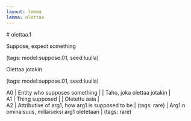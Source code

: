 ```yaml
---
layout: lemma
lemma: olettaa
---
```


<div class="sense">
# <span class="sensename">olettaa.1</span>

<span class="description">Suppose, expect something</span>

(tags: model:suppose.01, seed:luulla)

<span class="description">Olettaa jotakin</span>

(tags: model:suppose.01, seed:luulla)

A0 | Entity who supposes something |   | Taho, joka olettaa jotakin |  
A1 | Thing supposed |   | Oletettu asia |  
A2 | Attributive of arg1, how arg1 is supposed to be | (tags: rare) | Arg1:n ominaisuus, millaiseksi arg1 oletetaan | (tags: rare)

</div>

